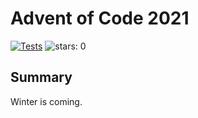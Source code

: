 # Advent of Code 2021

[![Tests](https://github.com/devries/advent_of_code_2021/actions/workflows/main.yml/badge.svg)](https://github.com/devries/advent_of_code_2021/actions/workflows/main.yml)
![stars: 0](https://img.shields.io/badge/⭐_Stars-0-yellow)

## Summary

Winter is coming.
